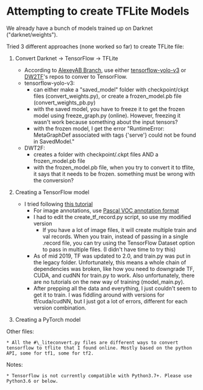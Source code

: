 # Attempting to create TFLite Models

We already have a bunch of models trained up on Darknet ("darknet/weights"). 

Tried 3 different approaches (none worked so far) to create TFLite file:

1. Convert Darknet -> TensorFlow -> TFLite
    
    * According to [AlexeyAB Branch](https://github.com/AlexeyAB/darknet#yolo-v3-in-other-frameworks), use either [tensorflow-yolo-v3](https://github.com/mystic123/tensorflow-yolo-v3) or [DW2TF](https://github.com/jinyu121/DW2TF)'s repos to conver to TensorFlow.
    * tensorflow-yolo-v3:
        - can either make a "saved_model" folder with checkpoint/ckpt files (convert_weights.py), or create a frozen_model.pb file (convert_weights_pb.py)
        - with the saved model, you have to freeze it to get the frozen model using freeze_graph.py (online). However, freezing it wasn't work because something about the input tensors?
        - with the frozen model, I get the error "RuntimeError: MetaGraphDef associated with tags {'serve'} could not be found in SavedModel."
    * DWT2F:
        - creates a folder with checkpoint/.ckpt files AND a frozen_model.pb file
        - with the frozen_model.pb file, when you try to convert it to tflite, it says that it needs to be frozen. something must be wrong with the conversion?

2. Creating a TensorFlow model

    * I tried following [this tutorial](https://towardsdatascience.com/custom-object-detection-using-tensorflow-from-scratch-e61da2e10087)
        - For image annotations, use [Pascal VOC annotation format](https://gist.github.com/Prasad9/30900b0ef1375cc7385f4d85135fdb44)
        - I had to edit the create\_tf\_record.py script, so use my modified version
            - If you have a lot of image files, it will create multiple train and val records. When you train, instead of passing in a single .record file, you can try using the TensorFlow Dataset option to pass in multiple files. (I didn't have time to try this)
        - As of mid 2019, TF was updated to 2.0, and train.py was put in the legacy folder. Unfortunately, this means a whole chain of dependencies was broken, like how you need to downgrade TF, CUDA, and cudNN for train.py to work. Also unfortunately, there are no tutorials on the new way of training (model_main.py). 
        - After prepping all the data and everything, I just couldn't seem to get it to train. I was fiddling around with versions for tf/cuda/cudNN, but I just got a lot of errors, different for each version combination.

3. Creating a PyTorch model


Other files:

    * All the #\_liteconvert.py files are different ways to convert tensorflow to tflite that I found online. Mostly based on the python API, some for tf1, some for tf2.

Notes:

    * Tensorflow is not currently compatible with Python3.7+. Please use Python3.6 or below.

